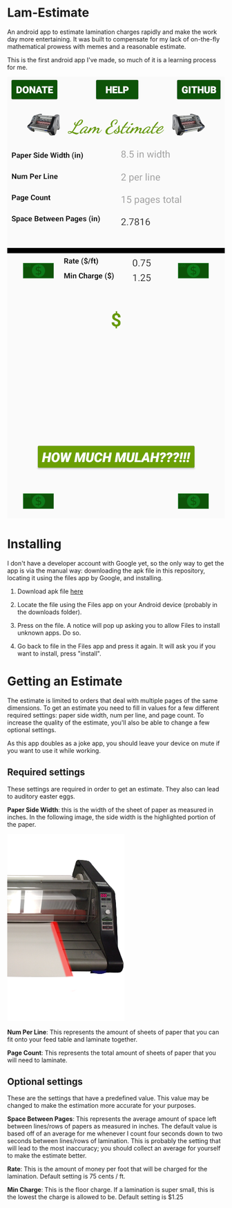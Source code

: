 # Lam-Estimate
An android app to estimate lamination charges rapidly and make the work day more entertaining.
It was built to compensate for my lack of on-the-fly mathematical prowess with memes and a 
reasonable estimate.

This is the first android app I've made, so much of it is a learning process for me. 

![image](https://github.com/Adri6336/Lam-Estimate/blob/main/lamestimate.png)


# Installing

I don't have a developer account with Google yet, so the only way to get the app is via the manual way: downloading the apk 
file in this repository, locating it using the files app by Google, and installing.

1. Download apk file [here](https://github.com/Adri6336/Lam-Estimate/blob/main/Lam%20Estimate.apk)

2. Locate the file using the Files app on your Android device (probably in the downloads folder).

3. Press on the file. A notice will pop up asking you to allow Files to install unknown apps. Do so.

4. Go back to file in the Files app and press it again. It will ask you if you want to install, 
press "install".


# Getting an Estimate

The estimate is limited to orders that deal with multiple pages of the same dimensions. 
To get an estimate you need to fill in values for a few different required settings: paper side width, 
num per line, and page count. To increase the quality of the estimate, you'll also be able to change
a few optional settings.

As this app doubles as a joke app, you should leave your device on mute if you want to use it while working.

## Required settings

These settings are required in order to get an estimate. They also can lead to auditory easter eggs.

**Paper Side Width**: this is the width of the sheet of paper as measured in inches. In the following image, the
side width is the highlighted portion of the paper.

![image](https://github.com/Adri6336/Lam-Estimate/blob/main/raw/sidewidth2.png)

**Num Per Line**: This represents the amount of sheets of paper that you can fit onto your 
feed table and laminate together.

**Page Count**: This represents the total amount of sheets of paper that you will need to laminate.

## Optional settings

These are the settings that have a predefined value. This value may be changed to make the estimation 
more accurate for your purposes.

**Space Between Pages**: This represents the average amount of space left between lines/rows of papers as measured in inches. 
The default value is based off of an average for me whenever I count four seconds down to two seconds between lines/rows of
lamination. This is probably the setting that will lead to the most inaccuracy; you should collect an average for yourself
to make the estimate better.

**Rate**: This is the amount of money per foot that will be charged for the lamination. Default setting
is 75 cents / ft.

**Min Charge**: This is the floor charge. If a lamination is super small, this is the lowest the charge is allowed
to be. Default setting is $1.25
